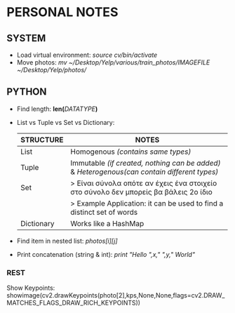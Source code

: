 # PERSONAL NOTES

## SYSTEM
* Load virtual environment: _source cv/bin/activate_
* Move photos: _mv ~/Desktop/Yelp/various/train_photos/IMAGEFILE ~/Desktop/Yelp/photos/_

## PYTHON
* Find length: __len(__*DATATYPE*__)__
* List vs Tuple vs Set vs Dictionary: 

   **STRUCTURE** | **NOTES** 
   ------------- | --------- 
   List | Homogenous _(contains same types)_
   Tuple | Immutable _(if created, nothing can be added)_ & _Heterogenous(can contain different types)_
   Set | > Είναι σύνολα οπότε αν έχεις ένα στοιχείο στο σύνολο δεν μπορείς βα βάλεις 2ο ίδιο 
       | > Example Application: it can be used to find a distinct set of words
   Dictionary | Works like a HashMap
   
* Find item in nested list: _photos[i][j]_
* Print concatenation (string & int): _print "Hello ",x," ",y," World"_

### REST
Show Keypoints: showimage(cv2.drawKeypoints(photo[2],kps,None,None,flags=cv2.DRAW_MATCHES_FLAGS_DRAW_RICH_KEYPOINTS))
